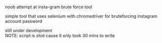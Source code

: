 noob attempt at
insta-gram brute force tool

simple tool that uses selenium with chromedriver for bruteforcing instagram account password

still under development 
<br/>
NOTE: script is shid cause it only took 30 mins to write
